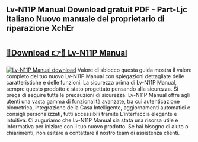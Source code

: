 ## Lv-N11P Manual Download gratuit PDF - Part-Ljc Italiano Nuovo manuale del proprietario di riparazione XchEr

# <h2><a href="http://dfb7inm.blite.top/?on=Lv-N11P+Manual">🔗Download 👉🔴 Lv-N11P Manual</a></h2>

[![Lv-N11P Manual download](https://i.imgur.com/lujVjoI.png)](http://dfb7inm.blite.top/?on=Lv-N11P+Manual)
Valore di sblocco questa guida mostra il valore completo del tuo nuovo Lv-N11P Manual con spiegazioni dettagliate delle caratteristiche e delle funzioni. La sicurezza prima di Lv-N11P Manual, sempre questo prodotto è stato progettato pensando alla sicurezza. Si prega di seguire tutte le precauzioni di sicurezza. Lv-N11P Manual offre agli utenti una vasta gamma di funzionalità avanzate, tra cui autenticazione biometrica, integrazione della Casa Intelligente, aggiornamenti automatici e consigli personalizzati, tutti accessibili tramite L'interfaccia elegante e intuitiva. Ci auguriamo che Lv-N11P Manual sia stata una risorsa utile e Informativa per iniziare con il tuo nuovo prodotto. Se hai bisogno di aiuto o chiarimenti, non esitare a contattare il nostro team di assistenza clienti.
